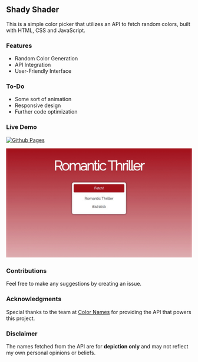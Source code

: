 ## Shady Shader

This is a simple color picker that utilizes an API to fetch random colors, built with HTML, CSS and JavaScript.

### Features

- Random Color Generation
- API Integration
- User-Friendly Interface

### To-Do

- Some sort of animation
- Responsive design
- Further code optimization

### Live Demo

[![Github Pages](https://img.shields.io/badge/github%20pages-121013?style=for-the-badge&logo=github&logoColor=white)](https://rafaelmdasilva.github.io/shady-shader/)

[![Page Preview](./images/preview.gif)](https://rafaelmdasilva.github.io/shady-shader/)

### Contributions

Feel free to make any suggestions by creating an issue.

### Acknowledgments

Special thanks to the team at [Color Names](https://github.com/meodai/color-names "Color Names") for providing the API that powers this project.

### Disclaimer

The names fetched from the API are for **depiction only** and may not reflect my own personal opinions or beliefs.